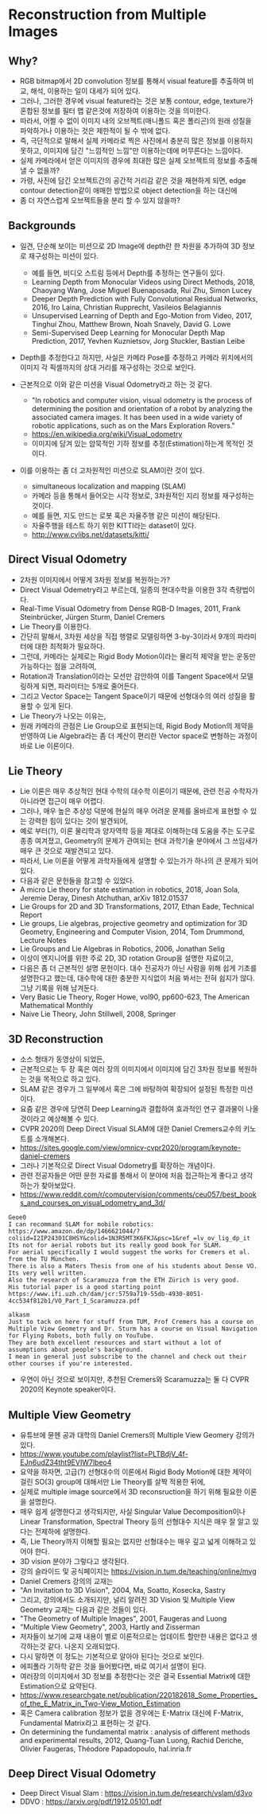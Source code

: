 # Reconstruction from Multiple Images

## Why?

- RGB bitmap에서 2D convolution 정보를 통해서 visual feature를 추출하여 비교, 해석, 이용하는 일이 대세가 되어 있다.
- 그러나, 그러한 경우에 visual feature라는 것은 보통 contour, edge, texture가 혼합된 정보를 필터 맵 같은것에 저장하여 이용하는 것을 의미한다.
- 따라서, 어쩔 수 없이 이미지 내의 오브젝트(매니폴드 혹은 폴리곤)의 원래 성질을 파악하거나 이용하는 것은 제한적이 될 수 밖에 없다.
- 즉, 극단적으로 말해서 실제 카메라로 찍은 사진에서 충분히 많은 정보를 이용하지 못하고, 이미지에 담긴 "느낌적인 느낌"만 이용하는데에 머무른다는 느낌이다.
- 실제 카메라에서 얻은 이미지의 경우에 최대한 많은 실제 오브젝트의 정보를 추출해 낼 수 없을까?
- 가령, 사진에 담긴 오브젝트간의 공간적 거리감 같은 것을 재현하게 되면, edge contour detection같이 애매한 방법으로 object detection을 하는 대신에
- 좀 더 자연스럽게 오브젝트들을 분리 할 수 있지 않을까?

## Backgrounds

- 일견, 단순해 보이는 미션으로 2D Image에 depth란 한 차원을 추가하여 3D 정보로 재구성하는 미션이 있다.
  - 예를 들면, 비디오 스트림 등에서 Depth를 추정하는 연구들이 있다.
  - Learning Depth from Monocular Videos using Direct Methods, 2018, Chaoyang Wang, Jose Miguel Buenaposada, Rui Zhu, Simon Lucey
  - Deeper Depth Prediction with Fully Convolutional Residual Networks, 2016, Iro Laina, Christian Rupprecht, Vasileios Belagiannis
  - Unsupervised Learning of Depth and Ego-Motion from Video, 2017, Tinghui Zhou, Matthew Brown, Noah Snavely, David G. Lowe
  - Semi-Supervised Deep Learning for Monocular Depth Map Prediction, 2017, Yevhen Kuznietsov, Jorg Stuckler, Bastian Leibe
- Depth를 추정한다고 하지만, 사실은 카메라 Pose를 추정하고 카메라 위치에서의 이미지 각 픽셀까지의 상대 거리를 재구성하는 것으로 보인다.

- 근본적으로 이와 같은 미션을 Visual Odometry라고 하는 것 같다.
  - "In robotics and computer vision, visual odometry is the process of determining the position and orientation of a robot by analyzing the associated camera images. It has been used in a wide variety of robotic applications, such as on the Mars Exploration Rovers."
  - https://en.wikipedia.org/wiki/Visual_odometry
  - 이미지에 담겨 있는 암묵적인 기하 정보를 추정(Estimation)하는게 목적인 것이다.
- 이를 이용하는 좀 더 고차원적인 미션으로 SLAM이란 것이 있다.
  - simultaneous localization and mapping (SLAM) 
  - 카메라 등을 통해서 들어오는 시각 정보로, 3차원적인 지리 정보를 재구성하는 것이다.
  - 예를 들면, 지도 만드는 로봇 혹은 자율주행 같은 미션이 해당된다.
  - 자율주행을 테스트 하기 위한 KITTI라는 dataset이 있다.
  - http://www.cvlibs.net/datasets/kitti/

## Direct Visual Odometry

- 2차원 이미지에서 어떻게 3차원 정보를 복원하는가?
- Direct Visual Odemetry라고 부르는데, 일종의 현대수학을 이용한 3각 측량법이다.
- Real-Time Visual Odometry from Dense RGB-D Images, 2011, Frank Steinbrücker, Jürgen Sturm, Daniel Cremers
- Lie Theory를 이용한다. 
- 간단히 말해서, 3차원 세상을 직접 행렬로 모델링하면 3-by-3이라서 9개의 파라미터에 대한 최적화가 필요하다.
- 그런데, 카메라는 실제로는 Rigid Body Motion이라는 물리적 제약을 받는 운동만 가능하다는 점을 고려하여, 
- Rotation과 Translation이라는 모션만 감안하여 이를 Tangent Space에서 모델링하게 되면, 파라미터는 5개로 줄어든다.
- 그리고 Vector Space는 Tangent Space이기 때문에 선형대수의 여러 성질을 활용할 수 있게 된다.
- Lie Theory가 나오는 이유는,
- 원래 카메라의 관점은 Lie Group으로 표현되는데, Rigid Body Motion의 제약을 반영하여 Lie Algebra라는 좀 더 계산이 편리한 Vector space로 변형하는 과정이 바로 Lie 이론이다.

## Lie Theory

- Lie 이론은 매우 추상적인 현대 수학의 대수학 이론이기 때문에, 관련 전공 수학자가 아니라면 접근이 매우 어렵다.
- 그러나, 매우 높은 추상성 덕분에 현실의 매우 어려운 문제를 올바르게 표현할 수 있는 강력한 힘이 있다는 것이 발견되어,
- 예로 부터(?), 이론 물리학과 양자역학 등을 제대로 이해하는데 도움을 주는 도구로 종종 여겨졌고, Geometry의 문제가 관여되는 현대 과학기술 분야에서 그 쓰임새가 매우 큰 것으로 재발견되고 있다.
- 따라서, Lie 이론을 어떻게 과학자들에게 설명할 수 있는가가 하나의 큰 문제가 되어 있다.
- 다음과 같은 문헌들을 참고할 수 있었다.
- A micro Lie theory for state estimation in robotics, 2018, Joan Sola, Jeremie Deray, Dinesh Atchuthan, arXiv 1812.01537
- Lie Groups for 2D and 3D Transformations, 2017, Ethan Eade, Technical Report
- Lie groups, Lie algebras, projective geometry and optimization for 3D Geometry, Engineering and Computer Vision, 2014, Tom Drummond, Lecture Notes
- Lie Groups and Lie Algebras in Robotics, 2006, Jonathan Selig
- 이상이 엔지니어를 위한 주로 2D, 3D rotation Group을 설명한 자료이고,
- 다음은 좀 더 근본적인 설명 문헌이다. 대수 전공자가 아닌 사람을 위해 쉽게 기초를 설명한다고 했는데, 대수학에 대한 충분한 지식없이 처음 봐서는 전혀 쉽지가 않다. 그냥 기록을 위해 남겨둔다.
- Very Basic Lie Theory, Roger Howe, vol90, pp600-623, The American Mathematical Monthly
- Naive Lie Theory, John Stillwell, 2008, Springer

## 3D Reconstruction

- 소스 형태가 동영상이 되었든,
- 근본적으로는 두 장 혹은 여러 장의 이미지에서 이미지에 담긴 3차원 정보를 복원하는 것을 목적으로 하고 있다.
- SLAM 같은 경우가 그 일부에서 혹은 그에 바탕하여 확장되어 설정된 특정한 미션이다.
- 요즘 같은 경우에 당연히 Deep Learning과 결합하여 효과적인 연구 결과물이 나올 것이라고 예상해볼 수 있다.
- CVPR 2020의 Deep Direct Visual SLAM에 대한 Daniel Cremers교수의 키노트를 소개해본다.
- https://sites.google.com/view/omnicv-cvpr2020/program/keynote-daniel-cremers
- 그러나 기본적으로 Direct Visual Odometry를 확장하는 개념이다.
- 관련 전공자들은 어떤 문헌 자료를 통해서 이 분야에 처음 접근하는게 좋다고 생각하는가 찾아보았다.
- https://www.reddit.com/r/computervision/comments/ceu057/best_books_and_courses_on_visual_odometry_and_3d/
```
Geoe0
I can recommand SLAM for mobile robotics: https://www.amazon.de/dp/1466621044/?coliid=I2IP24301C8HSY&colid=1N3R5MT3K6FKJ&psc=1&ref_=lv_ov_lig_dp_it 
Its not for aerial robots but its really good book for SLAM. 
For aerial specifically I would suggest the works for Cremers et al. from the TU München. 
There is also a Maters Thesis from one of his students about Dense VO. 
Its very well written. 
Also the research of Scaramuzza from the ETH Zürich is very good. 
His tutorial paper is a good starting point https://www.ifi.uzh.ch/dam/jcr:5759a719-55db-4930-8051-4cc534f812b1/VO_Part_I_Scaramuzza.pdf

alkasm
Just to tack on here for stuff from TUM, Prof Cremers has a course on Multiple View Geometry and Dr. Sturm has a course on Visual Navigation for Flying Robots, both fully on YouTube. 
They are both excellent resources and start without a lot of assumptions about people's background. 
I mean in general just subscribe to the channel and check out their other courses if you're interested.
```
- 우연이 아닌 것으로 보이지만, 추천된 Cremers와 Scaramuzza는 둘 다 CVPR 2020의 Keynote speaker이다.

## Multiple View Geometry
- 유튜브에 뮨헨 공과 대학의 Daniel Cremers의 Multiple View Geomery 강의가 있다. 
- https://www.youtube.com/playlist?list=PLTBdjV_4f-EJn6udZ34tht9EVIW7lbeo4
- 요약을 하자면, 고급(?) 선형대수의 이론에서 Rigid Body Motion에 대한 제약이 걸린 SO(3) group에 대해서만 Lie Theory를 살짝 적용한 뒤에,
- 실제로 multiple image source에서 3D reconsruction을 하기 위해 필요한 이론을 설명한다.
- 매우 쉽게 설명한다고 생각되지만, 사실 Singular Value Decomposition이나 Linear Transformation, Spectral Theory 등의 선형대수 지식은 매우 잘 알고 있다는 전제하에 설명한다.
- 즉, Lie Theory까지 이해할 필요는 없지만 선형대수는 매우 깊고 넓게 이해하고 있어야 한다.
- 3D vision 분야가 그렇다고 생각된다.
- 강의 슬라이드 및 공식페이지는 https://vision.in.tum.de/teaching/online/mvg
- Daniel Cremers 강의의 교재는
- "An Invitation to 3D Vision", 2004, Ma, Soatto, Kosecka, Sastry
- 그리고, 강의에서도 소개되지만, 널리 알려진 3D Vision 및 Multiple View Geometry 교재는 다음과 같은 것들이 있다.
- "The Geometry of Multiple Images", 2001, Faugeras and Luong
- "Multiple View Geometry", 2003, Hartly and Zisserman
- 저자들이 보기에 교재 내용이 별로 이론적으로는 업데이트 할만한 내용은 없다고 생각하는것 같다. 나온지 오래되었다.
- 다시 말하면 이 정도는 기본적으로 알아야 된다는 것으로 보인다.
- 에피폴라 기하학 같은 것을 들어봤다면, 바로 여기서 설명이 된다.
- 여러장의 이미지에서 3D 정보를 추정한다는 것은 결국 Essential Matrix에 대한 Estimation으로 요약된다.
- https://www.researchgate.net/publication/220182618_Some_Properties_of_the_E_Matrix_in_Two-View_Motion_Estimation
- 혹은 Camera calibration 정보가 없을 경우에는 E-Matrix 대신에 F-Matrix, Fundamental Matrix라고 표현하는 것 같다.
- On determining the fundamental matrix : analysis of different methods and experimental results, 2012, Quang-Tuan Luong, Rachid Deriche, Olivier Faugeras, Théodore Papadopoulo, hal.inria.fr

## Deep Direct Visual Odometry
- Deep Direct Visual Slam : https://vision.in.tum.de/research/vslam/d3vo
- DDVO : https://arxiv.org/pdf/1912.05101.pdf
